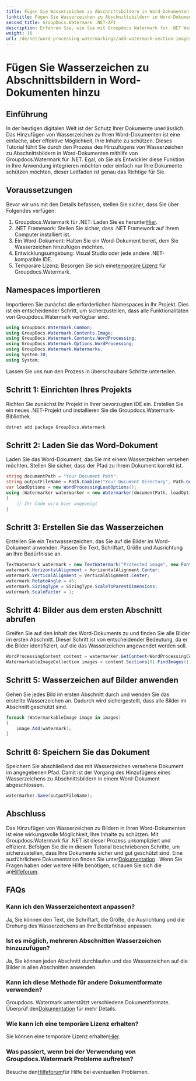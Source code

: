 ```yaml
---
title: Fügen Sie Wasserzeichen zu Abschnittsbildern in Word-Dokumenten hinzu
linktitle: Fügen Sie Wasserzeichen zu Abschnittsbildern in Word-Dokumenten hinzu
second_title: GroupDocs.Watermark .NET-API
description: Erfahren Sie, wie Sie mit Groupdocs Watermark für .NET Wasserzeichen zu Bildern in Word-Dokumenten hinzufügen. Folgen Sie unserem Leitfaden für sicheren und professionellen Dokumentenschutz.
weight: 16
url: /de/net/word-processing-watermarkings/add-watermark-section-images-word-docs/
---
```


# Fügen Sie Wasserzeichen zu Abschnittsbildern in Word-Dokumenten hinzu

## Einführung
In der heutigen digitalen Welt ist der Schutz Ihrer Dokumente unerlässlich. Das Hinzufügen von Wasserzeichen zu Ihren Word-Dokumenten ist eine einfache, aber effektive Möglichkeit, Ihre Inhalte zu schützen. Dieses Tutorial führt Sie durch den Prozess des Hinzufügens von Wasserzeichen zu Abschnittsbildern in Word-Dokumenten mithilfe von Groupdocs.Watermark für .NET. Egal, ob Sie als Entwickler diese Funktion in Ihre Anwendung integrieren möchten oder einfach nur Ihre Dokumente schützen möchten, dieser Leitfaden ist genau das Richtige für Sie.
## Voraussetzungen
Bevor wir uns mit den Details befassen, stellen Sie sicher, dass Sie über Folgendes verfügen:
1.  Groupdocs.Watermark für .NET: Laden Sie es herunter[Hier](https://releases.groupdocs.com/Watermark/net/).
2. .NET Framework: Stellen Sie sicher, dass .NET Framework auf Ihrem Computer installiert ist.
3. Ein Word-Dokument: Halten Sie ein Word-Dokument bereit, dem Sie Wasserzeichen hinzufügen möchten.
4. Entwicklungsumgebung: Visual Studio oder jede andere .NET-kompatible IDE.
5.  Temporäre Lizenz: Besorgen Sie sich eine[temporäre Lizenz](https://purchase.groupdocs.com/temporary-license/) für Groupdocs.Watermark.
## Namespaces importieren
Importieren Sie zunächst die erforderlichen Namespaces in Ihr Projekt. Dies ist ein entscheidender Schritt, um sicherzustellen, dass alle Funktionalitäten von Groupdocs.Watermark verfügbar sind.
```csharp
using GroupDocs.Watermark.Common;
using GroupDocs.Watermark.Contents.Image;
using GroupDocs.Watermark.Contents.WordProcessing;
using GroupDocs.Watermark.Options.WordProcessing;
using GroupDocs.Watermark.Watermarks;
using System.IO;
using System;
```
Lassen Sie uns nun den Prozess in überschaubare Schritte unterteilen.
## Schritt 1: Einrichten Ihres Projekts
Richten Sie zunächst Ihr Projekt in Ihrer bevorzugten IDE ein. Erstellen Sie ein neues .NET-Projekt und installieren Sie die Groupdocs.Watermark-Bibliothek.
```bash
dotnet add package GroupDocs.Watermark
```
## Schritt 2: Laden Sie das Word-Dokument
Laden Sie das Word-Dokument, das Sie mit einem Wasserzeichen versehen möchten. Stellen Sie sicher, dass der Pfad zu Ihrem Dokument korrekt ist.
```csharp
string documentPath = "Your Document Path";
string outputFileName = Path.Combine("Your Document Directory", Path.GetFileName(documentPath));
var loadOptions = new WordProcessingLoadOptions();
using (Watermarker watermarker = new Watermarker(documentPath, loadOptions))
{
    // Ihr Code wird hier angezeigt
}
```
## Schritt 3: Erstellen Sie das Wasserzeichen
Erstellen Sie ein Textwasserzeichen, das Sie auf die Bilder im Word-Dokument anwenden. Passen Sie Text, Schriftart, Größe und Ausrichtung an Ihre Bedürfnisse an.
```csharp
TextWatermark watermark = new TextWatermark("Protected image", new Font("Arial", 8));
watermark.HorizontalAlignment = HorizontalAlignment.Center;
watermark.VerticalAlignment = VerticalAlignment.Center;
watermark.RotateAngle = 45;
watermark.SizingType = SizingType.ScaleToParentDimensions;
watermark.ScaleFactor = 1;
```
## Schritt 4: Bilder aus dem ersten Abschnitt abrufen
Greifen Sie auf den Inhalt des Word-Dokuments zu und finden Sie alle Bilder im ersten Abschnitt. Dieser Schritt ist von entscheidender Bedeutung, da er die Bilder identifiziert, auf die das Wasserzeichen angewendet werden soll.
```csharp
WordProcessingContent content = watermarker.GetContent<WordProcessingContent>();
WatermarkableImageCollection images = content.Sections[0].FindImages();
```
## Schritt 5: Wasserzeichen auf Bilder anwenden
Gehen Sie jedes Bild im ersten Abschnitt durch und wenden Sie das erstellte Wasserzeichen an. Dadurch wird sichergestellt, dass alle Bilder im Abschnitt geschützt sind.
```csharp
foreach (WatermarkableImage image in images)
{
    image.Add(watermark);
}
```
## Schritt 6: Speichern Sie das Dokument
Speichern Sie abschließend das mit Wasserzeichen versehene Dokument im angegebenen Pfad. Damit ist der Vorgang des Hinzufügens eines Wasserzeichens zu Abschnittsbildern in einem Word-Dokument abgeschlossen.
```csharp
watermarker.Save(outputFileName);
```
## Abschluss
Das Hinzufügen von Wasserzeichen zu Bildern in Ihren Word-Dokumenten ist eine wirkungsvolle Möglichkeit, Ihre Inhalte zu schützen. Mit Groupdocs.Watermark für .NET ist dieser Prozess unkompliziert und effizient. Befolgen Sie die in diesem Tutorial beschriebenen Schritte, um sicherzustellen, dass Ihre Dokumente sicher und gut geschützt sind.
 Eine ausführlichere Dokumentation finden Sie unter[Dokumentation](https://tutorials.groupdocs.com/Watermark/net/) . Wenn Sie Fragen haben oder weitere Hilfe benötigen, schauen Sie sich die an[Hilfeforum](https://forum.groupdocs.com/c/watermark/19).
## FAQs
### Kann ich den Wasserzeichentext anpassen?
Ja, Sie können den Text, die Schriftart, die Größe, die Ausrichtung und die Drehung des Wasserzeichens an Ihre Bedürfnisse anpassen.
### Ist es möglich, mehreren Abschnitten Wasserzeichen hinzuzufügen?
Ja, Sie können jeden Abschnitt durchlaufen und das Wasserzeichen auf die Bilder in allen Abschnitten anwenden.
### Kann ich diese Methode für andere Dokumentformate verwenden?
 Groupdocs. Watermark unterstützt verschiedene Dokumentformate. Überprüf den[Dokumentation](https://tutorials.groupdocs.com/Watermark/net/) für mehr Details.
### Wie kann ich eine temporäre Lizenz erhalten?
 Sie können eine temporäre Lizenz erhalten[Hier](https://purchase.groupdocs.com/temporary-license/).
### Was passiert, wenn bei der Verwendung von Groupdocs.Watermark Probleme auftreten?
 Besuche den[Hilfeforum](https://forum.groupdocs.com/c/watermark/19)für Hilfe bei eventuellen Problemen.